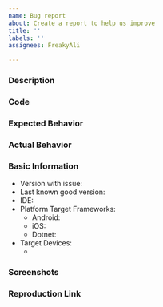 ```yaml
---
name: Bug report
about: Create a report to help us improve
title: ''
labels: ''
assignees: FreakyAli

---
```


### Description

<!-- a general description goes here -->

### Code

<!-- a snippet of code that demonstrates the issue -->

### Expected Behavior

<!-- a general description of what was the expected behavior or result -->

### Actual Behavior

<!-- a general description of what really happened -->

### Basic Information

- Version with issue:  <!-- the version of SkiaSharp that has the issue -->
- Last known good version:  <!-- the version of SkiaSharp that still working -->
- IDE:  <!-- Visual Studio / Visual Studio for Mac / MonoDevelop / Visual Studio Code -->
- Platform Target Frameworks: <!-- all that apply, remove the platforms that aren't broken or haven't had any testing -->
  - Android: <!-- the version of the Android SDK you are compiling against, e.g. 7.1 --> 
  - iOS:  <!-- the version of the iOS SDK you are compiling against, e.g. 11.1 -->
  - Dotnet:  <!-- the version of .NET you are building for, run the following command in your terminal/cmd to get it: dotnet --version -->
- Target Devices:
  -   <!-- the devices that you noticed this on, e.g. iPhone X -->

### Screenshots

<!-- if the issue is a visual issue, please include screenshots showing the problem if possible -->

### Reproduction Link

<!-- please upload or provide a link to a reproduction case -->
